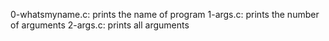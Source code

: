 0-whatsmyname.c: prints the name of program
1-args.c: prints the number of arguments
2-args.c: prints all arguments
